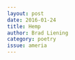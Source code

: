 ```yaml
---
layout: post 
date: 2016-01-24
title: Hemp
author: Brad Liening
category: poetry
issue: ameria
---
```

